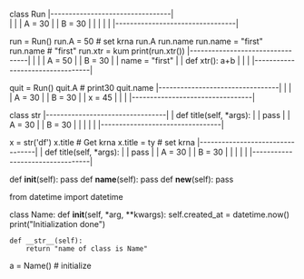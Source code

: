 

class Run
|---------------------------------|                          
|                                 |
|      A  = 30                    |
|      B   = 30                   |
|                                 |
|                                 |
|---------------------------------|

run = Run()
run.A =  50 # set krna
run.A
run.name
run.name = "first"
run.name # "first" 
run.xtr =  kum 
print(run.xtr())
|---------------------------------|
|                                 |
|      A  = 50                    |
|      B   = 30                   |
|      name = "first"             |
|       def xtr():    a+b         |
|                                 |
|---------------------------------|


quit = Run()
quit.A # print30
quit.name 
|---------------------------------|
|                                 |
|      A  = 30                    |
|      B  = 30                    |
|      x  = 45                    |
|                                 |
|---------------------------------|


class str
|---------------------------------|
|      def title(self, *args):    |
|            pass                 |
|      A  = 30                    |
|      B   = 30                   |
|                                 |
|                                 |
|---------------------------------|

x = str('df')
x.title  # Get krna
x.title = ty # set krna
|---------------------------------|
|      def title(self, *args):    |
|            pass                 |
|      A  = 30                    |
|      B   = 30                   |
|                                 |
|                                 |
|---------------------------------|


def __init__(self): pass
def __name__(self): pass
def __new__(self): pass


from datetime import datetime

class Name:
    def __init__(self,  *arg, **kwargs):
        self.created_at = datetime.now()
        print("Initialization done") 

    def __str__(self):
        return "name of class is Name"

a = Name() # initialize
